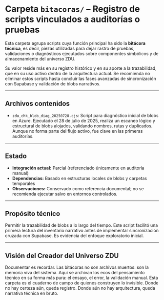 # Carpeta `bitacoras/` – Registro de scripts vinculados a auditorías o pruebas

Esta carpeta agrupa scripts cuya función principal ha sido la **bitácora técnica**, es decir, piezas utilizadas para dejar rastro de pruebas, validaciones o diagnósticos ejecutados sobre componentes simbólicos y de almacenamiento del universo ZDU.

Su valor reside más en su registro histórico y en su aporte a la trazabilidad, que en su uso activo dentro de la arquitectura actual. Se recomienda no eliminar estos scripts hasta concluir las fases avanzadas de sincronización con Supabase y validación de blobs narrativos.

---

## Archivos contenidos

- `zdu_chk_blob_diag_20250728.cjs`: Script para diagnóstico inicial de blobs en Azure. Ejecutado el 28 de julio de 2025, realiza un escaneo lógico y estructural de blobs alojados, validando nombres, rutas y duplicados. Aunque no forma parte del flujo activo, fue clave en las primeras auditorías.

---

## Estado

- **Integración actual:** Parcial (referenciado únicamente en auditoría manual)
- **Dependencias:** Basado en estructuras locales de blobs y carpetas temporales
- **Observaciones:** Conservado como referencia documental; no se recomienda ejecutar salvo en entornos controlados.

---

## Propósito técnico

Permitir la trazabilidad de blobs a lo largo del tiempo. Este script facilitó una primera lectura del inventario narrativo antes de implementar sincronización cruzada con Supabase. Es evidencia del enfoque exploratorio inicial.

---

## Visión del Creador del Universo ZDU

Documentar es recordar. Las bitácoras no son archivos muertos: son la memoria viva del sistema. Aquí se archivan los ecos del pensamiento técnico en su forma más pura: el ensayo, el error, la validación manual. Esta carpeta es el cuaderno de campo de quienes construyen lo invisible. Donde no hay certeza aún, queda registro. Donde aún no hay arquitectura, queda narrativa técnica en bruto.
